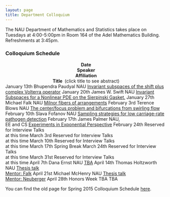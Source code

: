 ```yaml
---
layout: page
title: Department Colloquium
---
```


The NAU Department of Mathematics and Statistics takes place on Tuesdays at 4:00-5:00pm in Room 164 of the Adel Mathematics
Building. Refreshments at 3:45pm.

### Colloquium Schedule ###

<!-- <table width="90%" height="381" border="" align="center" bordercolor="#333333" bgcolor="#CCCCCC">
<caption>
<center>
  <p><b><font size="+1">Colloquium Schedule</font></b></p>
  </center>
</caption> -->

<tbody><tr>
<td width="12%">
<center>
  <b>Date</b>
</center></td>

<td width="16%">
<center>
  <b>Speaker</b>
</center></td>

<td width="17%">
<center>
  <b>Affiliation</b>
</center></td>

<td width="55%">
<center>
  <b>Title&nbsp;</b> (click title to see abstract)
</center></td>
</tr>

<tr>
<td>January 13th</td>
<td>Bhupendra Paudyal</td>
<td>NAU</td>
<td><a href="https://github.com/NAUMathStat/seminars/blob/gh-pages/colloquium_files/paudyal_011315.pdf" target="_blank">Invariant subspaces of the shift plus complex Volterra operator</a></td>
</tr>

<tr>
<td>January 20th</td>
<td>James W. Swift</td>
<td>NAU</td>
<td><a href="colloquium_files/swift_012015.pdf" target="_blank">
Invariant Subspaces for a Nonlinear PDE on the Sierpinski Gasket.</a></td>
</tr>

<tr>
  <td>January 27th</td>
  <td>Michael Falk</td>
  <td>NAU</td>
<td><a href="colloquium_files/falk_012715.pdf" target="_blank">Milnor fibers of arrangements</a></td>
</tr>

<tr>
  <td>February 3rd</td>
  <td>Terence Blows</td>
  <td> NAU</td>
<td><a href="colloquium_files/blows_020315.pdf" target="_blank">The center/focus problem and bifurcations from swirling flow</a></td>
</tr>

<tr>
  <td>February 10th</td>
  <td>Slava Fofanov</td>
  <td>NAU</td>
<td><a href="colloquium_files/fofanov_021015.pdf" target="_blank">Sampling strategies for low carriage-rate pathogen detection</a></td>
</tr>

<tr>
  <td>February 17th</td>
  <td>James Palmer </td>
  <td>NAU, <br>EE and CS</td>
<td><a href="colloquium_files/palmer_021715.pdf" target="_blank">Experiments in Exponential Perspective</a></td>
</tr>

<tr>
  <td>February 24th</td>
  <td>Reserved for Interview Talks <br> at this time</td>
  <td></td>
<td></td>
</tr>

<tr>
  <td>March 3rd</td>
  <td>Reserved for Interview Talks <br> at this time</td>
  <td></td>
<td></td>
</tr>

<tr>
  <td>March 10th</td>
  <td>Reserved for Interview Talks <br> at this time</td>
  <td></td>
<td></td>
</tr>

<tr>
  <td>March 17th</td>
  <td>Spring Break</td>
  <td></td>
<td></td>
</tr>

<tr>
  <td>March 24th</td>
  <td>Reserved for Interview Talks <br> at this time</td>
  <td></td>
<td></td>
</tr>

<tr>
  <td>March 31st</td>
  <td>Reserved for Interview Talks <br> at this time</td>
  <td></td>
<td></td>
</tr>

<tr>
  <td>April 7th</td>
  <td>Dana Ernst</td>
  <td>NAU</td>
<td><a href="colloquium_files/ernst_040715.pdf" target="_blank">TBA</a></td>
</tr>

<tr>
  <td>April 14th</td>
  <td>Thomas Holtzworth</td>
  <td>NAU</td>
<td><a href="colloquium_files/holtzworth_041415.pdf" target="_blank">Thesis talk<br>Mentor: Falk</a></td>
</tr>

<tr>
  <td>April 21st</td>
  <td>Michael McHenry </td>
  <td>NAU</td>
<td><a href="colloquium_files/mchenry_042115.pdf" target="_blank">Thesis talk<br>Mentor: Neuberger</a></td>
</tr>

<tr>
  <td>April 28th</td>
  <td>Honors Week</td>
  <td>TBA</td>
<td>TBA</td>
</tr>

You can find the old page for Spring 2015 Colloquium Schedule [here](http://jan.ucc.nau.edu/~jmn3/S15_colloquium.html).
